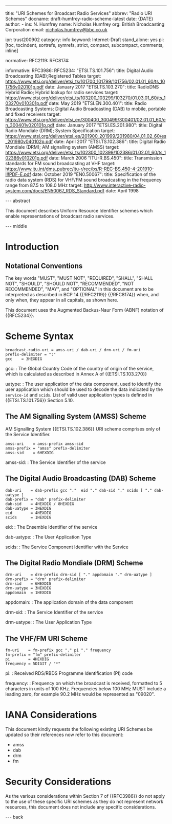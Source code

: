 ---
title: "URI Schemes for Broadcast Radio Services"
abbrev: "Radio URI Schemes"
docname: draft-humfrey-radio-scheme-latest
date: {DATE}
author:
    -
      ins: N. Humfrey
      name: Nicholas Humfrey
      org: British Broadcasting Corporation
      email: nicholas.humfrey@bbc.co.uk

ipr: trust200902
category: info
keyword: Internet-Draft
stand_alone: yes
pi: [toc, tocindent, sortrefs, symrefs, strict, compact, subcompact, comments, inline]

normative:
    RFC2119:
    RFC8174:

informative:
    RFC3986:
    RFC5234:
    "ETSI.TS.101.756":
        title: Digital Audio Broadcasting (DAB);Registered Tables
        target: https://www.etsi.org/deliver/etsi_ts/101700_101799/101756/02.01.01_60/ts_101756v020101p.pdf
        date: January 2017
    "ETSI.TS.103.270":
        title: RadioDNS Hybrid Radio; Hybrid lookup for radio services
        target: https://www.etsi.org/deliver/etsi_ts/103200_103299/103270/01.03.01_60/ts_103270v010301p.pdf
        date: May 2019
    "ETSI.EN.300.401":
        title: Radio Broadcasting Systems; Digital Audio Broadcasting (DAB) to mobile, portable and fixed receivers
        target: https://www.etsi.org/deliver/etsi_en/300400_300499/300401/02.01.01_60/en_300401v020101p.pdf
        date: January 2017
    "ETSI.ES.201.980":
        title: Digital Radio Mondiale (DRM); System Specification
        target: https://www.etsi.org/deliver/etsi_es/201900_201999/201980/04.01.02_60/es_201980v040102p.pdf
        date: April 2017
    "ETSI.TS.102.386":
        title: Digital Radio Mondiale (DRM); AM signalling system (AMSS)
        target: https://www.etsi.org/deliver/etsi_ts/102300_102399/102386/01.02.01_60/ts_102386v010201p.pdf
        date: March 2006
    "ITU-R.BS.450":
        title: Transmission standards for FM sound broadcasting at VHF
        target: https://www.itu.int/dms_pubrec/itu-r/rec/bs/R-REC-BS.450-4-201910-I!!PDF-E.pdf
        date: October 2019
    "EN0.50067":
        title: Specification of the radio data system (RDS) for VHF/FM sound broadcasting in the frequency range from 87.5 to 108.0 MHz
        target: http://www.interactive-radio-system.com/docs/EN50067_RDS_Standard.pdf
        date: April 1998

--- abstract

This document describes Uniform Resource Identifier schemes which enable
representations of broadcast radio services.

--- middle

# Introduction



## Notational Conventions

The key words "MUST", "MUST NOT", "REQUIRED", "SHALL", "SHALL NOT", "SHOULD",
"SHOULD NOT", "RECOMMENDED", "NOT RECOMMENDED", "MAY", and "OPTIONAL" in this
document are to be interpreted as described in BCP 14 {{!RFC2119}} {{!RFC8174}}
when, and only when, they appear in all capitals, as shown here.

This document uses the Augmented Backus-Naur Form (ABNF) notation of {{RFC5234}}.

# Scheme Syntax

~~~abnf
broadcast-radio-uri = amss-uri / dab-uri / drm-uri / fm-uri
prefix-delimiter = ":"
gcc    = 3HEXDIG
~~~

gcc:
 : The Global Country Code of the country of origin of the service, which is
   calculated as described in Annex A of {{ETSI.TS.103.270}}

uatype:
 : The user application of the data component, used to identify the user
   application which should be used to decode the data indicated by the
   `service-id` and `scids`. List of valid user application types is defined in
   {{ETSI.TS.101.756}} Section 5.10.

## The AM Signalling System (AMSS) Scheme

AM Signalling System {{ETSI.TS.102.386}} URI scheme comprises only of the
Service Identifier.

~~~abnf
amss-uri    = amss-prefix amss-sid
amss-prefix = "amss" prefix-delimiter
amss-sid    = 6HEXDIG
~~~

amss-sid:
 : The Service Identifier of the service

## The Digital Audio Broadcasting (DAB) Scheme

~~~abnf
dab-uri    = dab-prefix gcc "."  eid "." dab-sid "." scids [ "." dab-uatype ]
dab-prefix = "dab" prefix-delimiter
dab-sid    = 4HEXDIG / 8HEXDIG
dab-uatype = 3HEXDIG
eid        = 4HEXDIG
scids      = 1HEXDIG
~~~

eid:
 : The Ensemble Identifier of the service

dab-uatype:
 : The User Application Type

scids:
 : The Service Component Identifier with the Service

## The Digital Radio Mondiale (DRM) Scheme

~~~abnf
drm-uri    = drm-prefix drm-sid [ "." appdomain "." drm-uatype ]
drm-prefix = "drm" prefix-delimiter
drm-sid    = 6HEXDIG
drm-uatype = 3HEXDIG
appdomain  = 1HEXDIG
~~~

appdomain:
 : The application domain of the data component

drm-sid:
 : The Service Identifier of the service

drm-uatype:
 : The User Application Type

## The VHF/FM URI Scheme

~~~abnf
fm-uri    = fm-prefix gcc "." pi "." frequency
fm-prefix = "fm" prefix-delimiter
pi        = 4HEXDIG
frequency = 5DIGIT / "*"
~~~

pi:
 : Received RDS/RBDS Programme Identification (PI) code

frequency:
  : Frequency on which the broadcast is received, formatted to 5 characters in
    units of 100 KHz. Frequencies below 100 MHz MUST include a leading zero, for
    example 90.2 MHz would be represented as "09020".

# IANA Considerations

This document kindly requests the following existing URI Schemes be updated
so their references now refer to this document:

* amss
* dab
* drm
* fm

# Security Considerations

As the various considerations within Section 7 of {{RFC3986}} do not apply to
the use of these specific URI schemes as they do not represent network
resources, this document does not include any specific considerations.

--- back

